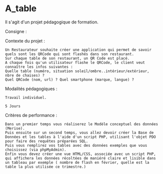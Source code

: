 # A_table

Il s'agit d'un projet pédagogique de formation.

Consigne :

Contexte du projet :

    Un Restaurateur souhaite créer une application qui permet de savoir quels sont les QRCode qui sont flashés dans son restaurant.
    Sur chaque table de son restaurant, un QR Code est placé.
    A chaque fois qu'un utilisateur flashe le QRCode, le client veut connaître les infos suivantes :
    Quelle table (numéro, situation soleil/ombre..intérieur/extérieur, nbre de chaises) ?
    Quel QRCode (nom, url) ? Quel smartphone (marque, langue) ?

Modalités pédagogiques :

    Travail individuel.

    5 Jours

Critères de performance :

    Dans un premier temps vous réaliserez le Modèle conceptuel des données (Merise).
    Puis ensuite sur un second temps, vous allez devoir créer la Base de Données et les tables à l'aide d'un script PHP, utilisant l'objet PDO pour faire des requêtes préparées SQL.
    Puis vous remplirez vos tables avec des données exemples que vous choisissez (via phpMyAdmin).
    Enfin vous devez créer une vue HTML/CSS, associée avec un script PHP, qui affichera les données récoltées de maniéré claire et lisible dans un tableau par exemple ( nombre de flash en février, quelle est la table la plus utilisée ce trimestre.)
